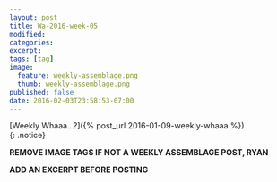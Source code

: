 ```yaml
---
layout: post
title: Wa-2016-week-05
modified:
categories: 
excerpt:
tags: [tag]
image:
  feature: weekly-assemblage.png
  thumb: weekly-assemblage.png
published: false
date: 2016-02-03T23:58:53-07:00
---
```

  
[Weekly Whaaa…?]({% post_url 2016-01-09-weekly-whaaa %})  
{: .notice}  

**REMOVE IMAGE TAGS IF NOT A WEEKLY ASSEMBLAGE POST, RYAN**

**ADD AN EXCERPT BEFORE POSTING**  